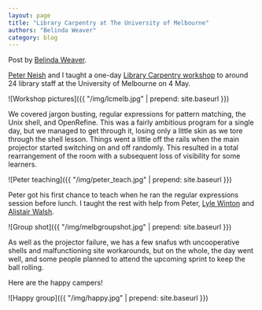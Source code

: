 ```yaml
---
layout: page
title: "Library Carpentry at The University of Melbourne"
authors: "Belinda Weaver"
category: blog
---
```


Post by [Belinda Weaver](https://twitter.com/cloudaus).

[Peter Neish](https://twitter.com/peterneish) and I taught a one-day 
[Library Carpentry workshop](https://weaverbel.github.io/2018-05-04-unimelb-lc/) to around 24 library staff at the 
University of Melbourne on 4 May.

![Workshop pictures]({{ "/img/lcmelb.jpg" | prepend: site.baseurl }})

We covered jargon busting, regular expressions for pattern matching, the Unix shell, and OpenRefine. This was a fairly ambitious program for a single day, but we managed to get through it, losing only a little skin as we tore through the shell lesson. Things went a little off the rails when the main projector started switching on and off randomly. This resulted in a total rearrangement of the room with a subsequent loss of visibility for some learners.

![Peter teaching]({{ "/img/peter_teach.jpg" | prepend: site.baseurl }})


Peter got his first chance to teach when he ran the regular expressions session before lunch. 
I taught the rest with help from Peter,
[Lyle Winton](https://twitter.com/lylewinton) and [Alistair Walsh](https://twitter.com/alistairwalsh). 

![Group shot]({{ "/img/melbgroupshot.jpg" | prepend: site.baseurl }})

As well as the projector failure, we has a few snafus wth uncooperative shells and malfunctioning site workarounds, but on the whole, the day went well, and some people planned to attend the upcoming sprint to keep the ball rolling.

Here are the happy campers!

![Happy group]({{ "/img/happy.jpg" | prepend: site.baseurl }})
